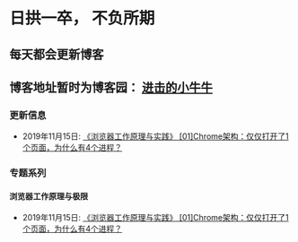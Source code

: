 # 日拱一卒， 不负所期

## 每天都会更新博客

## 博客地址暂时为博客园： [进击的小牛牛 ](https://www.cnblogs.com/zzd0916)


### 更新信息


- 2019年11月15日: [《浏览器工作原理与实践》 [01]Chrome架构：仅仅打开了1个页面，为什么有4个进程？](https://www.cnblogs.com/zzd0916/p/11856914.html)



### 专题系列

#### 浏览器工作原理与极限

- 2019年11月15日: [《浏览器工作原理与实践》 [01]Chrome架构：仅仅打开了1个页面，为什么有4个进程？](https://www.cnblogs.com/zzd0916/p/11856914.html)

